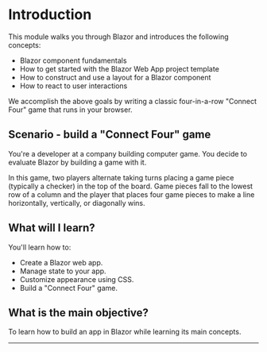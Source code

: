 # Introduction

This module walks you through Blazor and introduces the following concepts:

* Blazor component fundamentals
* How to get started with the Blazor Web App project template
* How to construct and use a layout for a Blazor component
* How to react to user interactions

We accomplish the above goals by writing a classic four-in-a-row "Connect Four" game that runs in your browser.

## Scenario - build a "Connect Four" game

You're a developer at a company building computer game. You decide to evaluate Blazor by building a game with it.

In this game, two players alternate taking turns placing a game piece (typically a checker) in the top of the board. Game pieces fall to the lowest row of a column and the player that places four game pieces to make a line horizontally, vertically, or diagonally wins.

## What will I learn?

You'll learn how to:

* Create a Blazor web app.
* Manage state to your app.
* Customize appearance using CSS.
* Build a "Connect Four" game.

## What is the main objective?

To learn how to build an app in Blazor while learning its main concepts.

---

